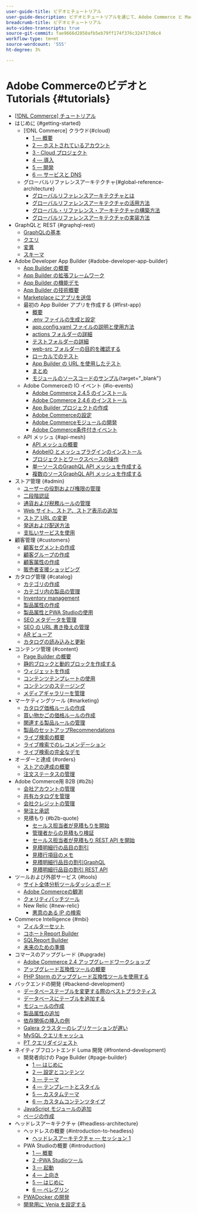 ```yaml
---
user-guide-title: ビデオとチュートリアル
user-guide-description: ビデオとチュートリアルを通じて、Adobe Commerce と Magento Open Source について説明します。
breadcrumb-title: ビデオとチュートリアル
auto-video-transcripts: true
source-git-commit: fae9666d2850afb5eb79ff174f376c324717d6c4
workflow-type: tm+mt
source-wordcount: '555'
ht-degree: 3%

---
```



# Adobe CommerceのビデオとTutorials {#tutorials}

+ [[!DNL Commerce] チュートリアル](overview.md)
+ はじめに {#getting-started}
   + [!DNL Commerce] クラウド{#cloud}
      + [1 — 概要](../cloud/1-overview.md)
      + [2 — ホストされているアカウント](../cloud/2-accounts.md)
      + [3 - Cloud プロジェクト](../cloud/3-projects.md)
      + [4 — 導入](../cloud/4-deployment.md)
      + [5 — 開発](../cloud/5-dev-config.md)
      + [6 — サービスと DNS](../cloud/6-launch.md)
   + グローバルリファレンスアーキテクチャ{#global-reference-architecture}
      + [グローバルリファレンスアーキテクチャとは](../global-reference-architecture/what-is-global-reference-architecture.md)
      + [グローバルリファレンスアーキテクチャの活用方法](../global-reference-architecture/how-do-you-leverage-global-reference-architecture.md)
      + [グローバル・リファレンス・アーキテクチャの構築方法](../global-reference-architecture/how-do-you-architect-global-reference-architecture.md)
      + [グローバルリファレンスアーキテクチャの実装方法](../global-reference-architecture/how-do-you-implement-global-reference-architecture.md)
+ GraphQLと REST {#graphql-rest}
   + [GraphQLの基本](../graphql-rest/intro-graphql.md)
   + [クエリ](../graphql-rest/graphql-queries.md)
   + [変異](../graphql-rest/graphql-mutations.md)
   + [スキーマ](../graphql-rest/graphql-schema.md)
+ Adobe Developer App Builder {#adobe-developer-app-builder}
   + [App Builder の概要](../app-builder/introduction-to-app-builder.md)
   + [App Builder の拡張フレームワーク](../app-builder/extensibility-framework-commerce-eventing.md)
   + [App Builder の機能デモ](../app-builder/app-builder-functional-demonstration.md)
   + [App Builder の技術概要](../app-builder/app-builder-technical-overview.md)
   + [Marketplace にアプリを送信](../app-builder/submit-app-process.md)
   + 最初の App Builder アプリを作成する {#first-app}
      + [概要](../app-builder/first-app/overview.md)
      + [.env ファイルの生成と設定](../app-builder/first-app/env-file.md)
      + [app.config.yaml ファイルの説明と使用方法](../app-builder/first-app/app-config-yaml-file.md)
      + [actions フォルダーの詳細](../app-builder/first-app/actions-folder.md)
      + [テストフォルダーの詳細](../app-builder/first-app/test-folder.md)
      + [web-src フォルダーの目的を確認する](../app-builder/first-app/web-src-folder.md)
      + [ローカルでのテスト](../app-builder/first-app/testing-locally.md)
      + [App Builder の URL を使用したテスト](../app-builder/first-app/testing-app-builder-url.md)
      + [まとめ](../app-builder/first-app/conclusion.md)
      + [モジュールのソースコードのサンプル](https://github.com/magento/app-builder-samples){target="_blank"}
   + Adobe Commerceの IO イベント {#io-events}
      + [Adobe Commerce 2.4.5 のインストール](../io-events/2-4-5-installation.md)
      + [Adobe Commerce 2.4.6 のインストール](../io-events/2-4-6-installation.md)
      + [App Builder プロジェクトの作成](../io-events/create-app-builder-project.md)
      + [Adobe Commerceの設定](../io-events/configure-commerce.md)
      + [Adobe Commerceモジュールの開発](../io-events/commerce-module-development.md)
      + [Adobe Commerce条件付きイベント](../io-events/conditional-events.md)
   + API メッシュ {#api-mesh}
      + [API メッシュの概要](../api-mesh/getting-started-api-mesh.md)
      + [AdobeIO とメッシュプラグインのインストール](../api-mesh/installing-aio-mesh-plugin.md)
      + [プロジェクトとワークスペースの操作](../api-mesh/aio-projects-workspaces.md)
      + [単一ソースのGraphQL API メッシュを作成する](../api-mesh/graphql-single-source.md)
      + [複数のソースGraphQL API メッシュを作成する](../api-mesh/graphql-multiple-source.md)
+ ストア管理 {#admin}
   + [ユーザーの役割および権限の管理](../site-management/users-roles-permissions.md)
   + [二段階認証](../site-management/two-factor-authentication.md)
   + [通貨および税務ルールの管理](../site-management/currency-tax-rules.md)
   + [Web サイト、ストア、ストア表示の追加](../site-management/add-websites-stores-views.md)
   + [ストア URL の変更](../site-management/change-store-url.md)
   + [発送および配送方法](../site-management/shipping-delivery.md)
   + [支払いサービスを使用](../site-management/payment-services.md)
+ 顧客管理 {#customers}
   + [顧客セグメントの作成](../site-management/customer-segments.md)
   + [顧客グループの作成](../site-management/customer-groups.md)
   + [顧客属性の作成](../site-management/customer-attributes.md)
   + [販売者支援ショッピング](../site-management/seller-assisted-shopping.md)
+ カタログ管理 {#catalog}
   + [カテゴリの作成](../site-management/category-create.md)
   + [カテゴリ内の製品の管理](../site-management/category-products.md)
   + [Inventory management](../site-management/inventory-management.md)
   + [製品属性の作成](../site-management/product-attributes-create.md)
   + [製品属性とPWA Studioの使用](../site-management/product-attributes-pwa.md)
   + [SEO メタデータを管理](../site-management/seo-metadata.md)
   + [SEO の URL 書き換えの管理](../site-management/seo-url-rewrites.md)
   + [AR ビューア](../site-management/augmented-reality.md)
   + [カタログの読み込みと更新](../site-management/catalog-import.md)
+ コンテンツ管理 {#content}
   + [Page Builder の概要](../site-management/page-builder-overview.md)
   + [静的ブロックと動的ブロックを作成する](../site-management/static-dynamic-blocks.md)
   + [ウィジェットを作成](../site-management/widgets.md)
   + [コンテンツテンプレートの使用](../site-management/content-templates.md)
   + [コンテンツのステージング](../site-management/content-staging.md)
   + [メディアギャラリーを管理](../site-management/media-gallery.md)
+ マーケティングツール {#marketing}
   + [カタログ価格ルールの作成](../site-management/catalog-price-rules.md)
   + [買い物かごの価格ルールの作成](../site-management/cart-price-rules.md)
   + [関連する製品ルールの管理](../site-management/related-product-rules.md)
   + [製品のセットアップRecommendations](../site-management/product-recommendations.md)
   + [ライブ検索の概要](../site-management/live-search.md)
   + [ライブ検索でのレコメンデーション](../site-management/live-search-recommendations.md)
   + [ライブ検索の完全なデモ](../site-management/live-search-full-demonstration.md)
+ オーダーと達成 {#orders}
   + [ストアの達成の概要](../site-management/store-fulfillment.md)
   + [注文ステータスの管理](../site-management/order-status.md)
+ Adobe Commerce用 B2B {#b2b}
   + [会社アカウントの管理](../b2b/company-accounts.md)
   + [共有カタログを管理](../b2b/shared-catalogs.md)
   + [会社クレジットの管理](../b2b/company-credit.md)
   + [発注と承認](../b2b/purchase-orders.md)
   + 見積もり {#b2b-quote}
      + [セールス担当者が見積もりを開始](../b2b/sales-rep-initiates-quote.md)
      + [管理者からの見積もり検証](../b2b/quote-validation-admin-panel.md)
      + [セールス担当者が見積もり REST API を開始](../b2b/sales-rep-initiates-quote-api.md)
      + [見積明細行の品目の割引](../b2b/quote-line-item-discount.md)
      + [見積行項目のメモ](../b2b/quote-line-item-notes.md)
      + [見積明細行品目の割引GraphQL](../b2b/quote-graphql-line-item-discount.md)
      + [見積明細行品目の割引 REST API](../b2b/quote-rest-api-line-item-notes.md)
+ ツールおよび外部サービス {#tools}
   + [サイト全体分析ツールダッシュボード](../tools/site-wide-analysis-tool.md)
   + [Adobe Commerceの観測](../tools/observation-tool.md)
   + [クォリティパッチツール](../tools/quality-patch-tool.md)
   + New Relic {#new-relic}
      + [悪意のある IP の検索](../new-relic/malicious-ip.md)
+ Commerce Intelligence {#mbi}
   + [フィルターセット](../business-intelligence/filter-sets.md)
   + [コホートReport Builder](../business-intelligence/cohort-report-builder.md)
   + [SQLReport Builder](../business-intelligence/sql-report-builder.md)
   + [未来のための準備](../business-intelligence/prepare-for-future.md)
+ コマースのアップグレード {#upgrade}
   + [Adobe Commerce 2.4 アップグレードワークショップ](../upgrade/2.4-upgrade-workshop.md)
   + [アップグレード互換性ツールの概要](../upgrade/upgrade-compatibility-tool-overview.md)
   + [PHP Storm のアップグレード互換性ツールを使用する](../upgrade/uct-phpstorm.md)
+ バックエンドの開発 {#backend-development}
   + [データベーステーブルを変更する際のベストプラクティス](https://experienceleague.adobe.com/docs/commerce-operations/implementation-playbook/best-practices/development/modifying-core-and-third-party-tables.html)
   + [データベースにテーブルを追加する](../backend-development/new-db-table.md)
   + [モジュールの作成](../backend-development/create-module.md)
   + [製品属性の追加](../backend-development/add-product-attribute.md)
   + [依存関係の挿入の例](../backend-development/dependency-injection.md)
   + [Galera クラスターのレプリケーションが遅い](../backend-development/galera-db-slow-replication.md)
   + [MySQL クエリキャッシュ](../backend-development/mysql-query-cache.md)
   + [PT クエリダイジェスト](../backend-development/pt-query-digest.md)
+ ネイティブフロントエンド Luma 開発 {#frontend-development}
   + 開発者向けの Page Builder {#page-builder}
      + [1 — はじめに](../frontend-development/page-builder/1-intro-case-studies.md)
      + [2 — 設定とコンテンツ](../frontend-development/page-builder/2-config-create-content.md)
      + [3 — テーマ](../frontend-development/page-builder/3-themes.md)
      + [4 — テンプレートとスタイル](../frontend-development/page-builder/4-admin-templates-apply-styles.md)
      + [5 — カスタムテーマ](../frontend-development/page-builder/5-customize-theme.md)
      + [6 — カスタムコンテンツタイプ](../frontend-development/page-builder/6-custom-content-types.md)
   + [JavaScript モジュールの追加](../frontend-development/add-javascript-module.md)
   + [ページの作成](../frontend-development/create-page.md)
+ ヘッドレスアーキテクチャ {#headless-architecture}
   + ヘッドレスの概要 {#introduction-to-headless}
      + [ヘッドレスアーキテクチャ — セッション 1](../headless/session-1.md)
   + PWA Studioの概要 {#introduction}
      + [1 — 概要](../pwa/introduction/1-overview.md)
      + [2 -PWA Studioツール](../pwa/introduction/2-pwa-studio-tools.md)
      + [3 — 起動](../pwa/introduction/3-launch.md)
      + [4 — 上向き](../pwa/introduction/4-upward.md)
      + [5 — はじめに](../pwa/introduction/5-getting-started.md)
      + [6 — ペレグリン](../pwa/introduction/6-peregrine.md)
   + [PWADocker の開発](../pwa/pwa-docker-development.md)
   + [開発用に Venia を設定する](../pwa/set-up-venia-for-dev.md)
